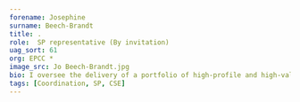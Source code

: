 ```yaml
---
forename: Josephine
surname: Beech-Brandt
title: .
role:  SP representative (By invitation)
uag_sort: 61
org: EPCC *
image_src: Jo Beech-Brandt.jpg
bio: I oversee the delivery of a portfolio of high-profile and high-value HPC Services projects and programmes at EPCC which includes ARCHER2. I am also the Co-I for UKRI National Federated Compute Services NetworkPlus. This grant aims to build collaboration and knowledge exchange for federating across the stakeholder communities that use and provide computational services. 
tags: [Coordination, SP, CSE] 
---
```

